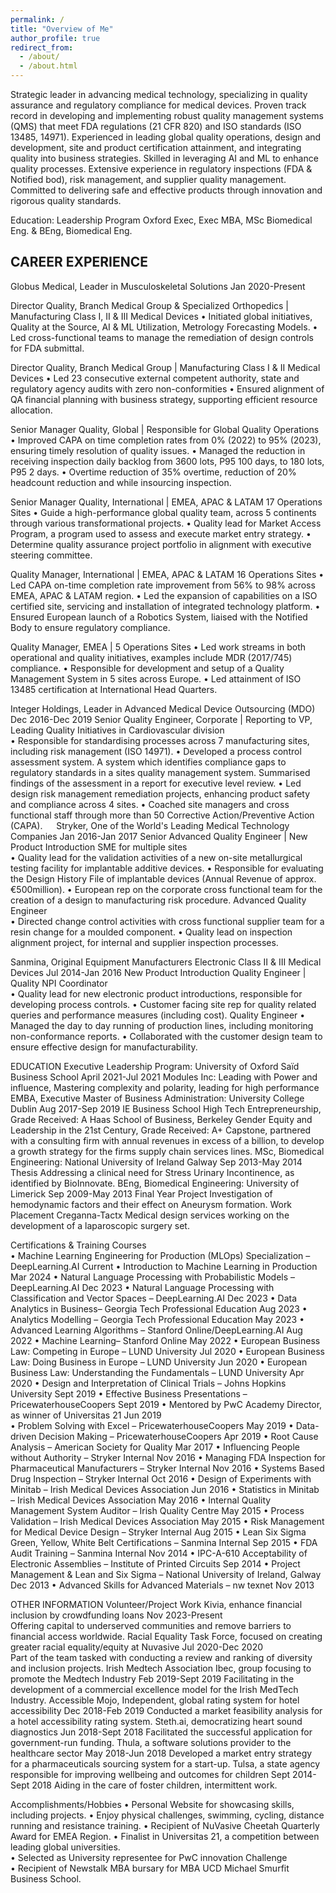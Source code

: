 ```yaml
---
permalink: /
title: "Overview of Me"
author_profile: true
redirect_from: 
  - /about/
  - /about.html
---
```


Strategic leader in advancing medical technology, specializing in quality assurance and regulatory compliance for medical devices. Proven track record in developing and implementing robust quality management systems (QMS) that meet FDA regulations (21 CFR 820) and ISO standards (ISO 13485, 14971). Experienced in leading global quality operations, design and development, site and product certification attainment, and integrating quality into business strategies. Skilled in leveraging AI and ML to enhance quality processes. Extensive experience in regulatory inspections (FDA & Notified bod), risk management, and supplier quality management. Committed to delivering safe and effective products through innovation and rigorous quality standards.

Education: Leadership Program Oxford Exec, Exec MBA, MSc Biomedical Eng. & BEng, Biomedical Eng.

<h2>CAREER EXPERIENCE</h2> 

Globus Medical, Leader in Musculoskeletal Solutions					                                           	     Jan 2020-Present

Director Quality, Branch Medical Group & Specialized Orthopedics | Manufacturing Class I, II & III Medical Devices 
•	Initiated global initiatives, Quality at the Source, AI & ML Utilization, Metrology Forecasting Models.
•	Led cross-functional teams to manage the remediation of design controls for FDA submittal.

Director Quality, Branch Medical Group | Manufacturing Class I & II Medical Devices 
•	Led 23 consecutive external competent authority, state and regulatory agency audits with zero non-conformities
•	Ensured alignment of QA financial planning with business strategy, supporting efficient resource allocation. 

Senior Manager Quality, Global | Responsible for Global Quality Operations 
•	Improved CAPA on time completion rates from 0% (2022) to 95% (2023), ensuring timely resolution of quality issues.
•	Managed the reduction in receiving inspection daily backlog from 3600 lots, P95 100 days, to 180 lots, P95 2 days.
•	Overtime reduction of 35% overtime, reduction of 20% headcount reduction and while insourcing inspection.

Senior Manager Quality, International | EMEA, APAC & LATAM 17 Operations Sites
•	Guide a high-performance global quality team, across 5 continents through various transformational projects.
•	Quality lead for Market Access Program, a program used to assess and execute market entry strategy. 
•	Determine quality assurance project portfolio in alignment with executive steering committee.

Quality Manager, International | EMEA, APAC & LATAM 16 Operations Sites
•	Led CAPA on-time completion rate improvement from 56% to 98% across EMEA, APAC & LATAM region.
•	Led the expansion of capabilities on a ISO certified site, servicing and installation of integrated technology platform.
•	Ensured European launch of a Robotics System, liaised with the Notified Body to ensure regulatory compliance.

Quality Manager, EMEA | 5 Operations Sites
•	Led work streams in both operational and quality initiatives, examples include MDR (2017/745)  compliance.
•	Responsible for development and setup of a Quality Management System in 5 sites across Europe.
•	Led attainment of ISO 13485 certification at International Head Quarters. 

Integer Holdings, Leader in Advanced Medical Device Outsourcing (MDO)		                                        	Dec 2016-Dec 2019
Senior Quality Engineer, Corporate | Reporting to VP, Leading Quality Initiatives in Cardiovascular division	
•	Responsible for standardising processes across 7 manufacturing sites, including risk management (ISO 14971).
•	Developed a process control assessment system. A system which identifies compliance gaps to regulatory standards in a sites quality management system. Summarised findings of the assessment in a report for executive level review.
•	Led design risk management remediation projects, enhancing product safety and compliance across 4 sites. 
•	Coached site managers and cross functional staff through more than 50 Corrective Action/Preventive Action (CAPA).
 
Stryker, One of the World's Leading Medical Technology Companies				                                        Jan 2016-Jan 2017
Senior Advanced Quality Engineer | New Product Introduction SME for multiple sites		
•	Quality lead for the validation activities of a new on-site metallurgical testing facility for implantable additive devices.
•	Responsible for evaluating the Design History File of implantable devices (Annual Revenue of approx. €500million).
•	European rep on the corporate cross functional team for the creation of a design to manufacturing risk procedure.
Advanced Quality Engineer									
•	Directed change control activities with cross functional supplier team for a resin change for a moulded component.
•	Quality lead on inspection alignment project, for internal and supplier inspection processes.  

Sanmina, Original Equipment Manufacturers Electronic Class II & III Medical Devices 		                        Jul 2014-Jan 2016
New Product Introduction Quality Engineer | Quality NPI Coordinator 				 
•	Quality lead for new electronic product introductions, responsible for developing process controls.
•	Customer facing site rep for quality related queries and performance measures (including cost).
Quality Engineer
•	Managed the day to day running of production lines, including monitoring non-conformance reports.
•	Collaborated with the customer design team to ensure effective design for manufacturability.

EDUCATION 
Executive Leadership Program: University of Oxford Saïd Business School			April 2021-Jul 2021
       Modules Inc: Leading with Power and influence, Mastering complexity and polarity, leading for high performance
EMBA, Executive Master of Business Administration: University College Dublin			Aug 2017-Sep 2019
IE Business School High Tech Entrepreneurship, Grade Received: A
Haas School of Business, Berkeley Gender Equity and Leadership in the 21st Century, Grade Received: A+
Capstone, partnered with a consulting firm with annual revenues in excess of a billion, to develop a growth strategy for the firms supply chain services lines.
MSc, Biomedical Engineering: National University of Ireland Galway 				Sep 2013-May 2014
Thesis Addressing a clinical need for Stress Urinary Incontinence, as identified by BioInnovate.
BEng, Biomedical Engineering: University of Limerick 				 		Sep 2009-May 2013
Final Year Project Investigation of hemodynamic factors and their effect on Aneurysm formation.
Work Placement Creganna-Tactx Medical design services working on the development of a laparoscopic surgery set.  

Certifications & Training Courses	
•	Machine Learning Engineering for Production (MLOps) Specialization – DeepLearning.AI	Current
•	Introduction to Machine Learning in Production						Mar 2024
•	Natural Language Processing with Probabilistic Models – DeepLearning.AI 			Dec 2023
•	Natural Language Processing with Classification and Vector Spaces – DeepLearning.AI	Dec 2023
•	Data Analytics in Business– Georgia Tech Professional Education				Aug 2023
•	Analytics Modelling – Georgia Tech Professional Education					May 2023
•	Advanced Learning Algorithms – Stanford Online/DeepLearning.AI				Aug 2022 
•	Machine Learning– Stanford Online								May 2022
•	European Business Law: Competing in Europe – LUND University	 			Jul 2020
•	European Business Law: Doing Business in Europe – LUND University	 			Jun 2020
•	European Business Law: Understanding the Fundamentals – LUND University 		Apr 2020
•	Design and Interpretation of Clinical Trials – Johns Hopkins University 			Sept 2019
•	Effective Business Presentations – PricewaterhouseCoopers 					Sept 2019
•	Mentored by PwC Academy Director, as winner of Universitas 21 				Jun 2019	
•	Problem Solving with Excel – PricewaterhouseCoopers					May 2019
•	Data-driven Decision Making – PricewaterhouseCoopers					Apr 2019
•	Root Cause Analysis – American Society for Quality						Mar 2017
•	Influencing People without Authority – Stryker Internal					Nov 2016
•	Managing FDA Inspection for Pharmaceutical Manufacturers – Stryker Internal		Nov 2016
•	Systems Based Drug Inspection – Stryker Internal						Oct 2016
•	Design of Experiments with Minitab	– Irish Medical Devices Association			Jun 2016
•	Statistics in Minitab – Irish Medical Devices Association					May 2016
•	Internal Quality Management System Auditor – Irish Quality Centre				May 2015
•	Process Validation – Irish Medical Devices Association					May 2015
•	Risk Management for Medical Device Design – Stryker Internal				Aug 2015
•	Lean Six Sigma Green, Yellow, White Belt Certifications – Sanmina Internal 			Sep 2015
•	FDA Audit Training – Sanmina Internal							Nov 2014
•	IPC-A-610 Acceptability of Electronic Assemblies – Institute of Printed Circuits		Sep 2014
•	Project Management & Lean and Six Sigma – National University of Ireland, Galway		Dec 2013
•	Advanced Skills for Advanced Materials – nw texnet						Nov 2013

OTHER INFORMATION
Volunteer/Project Work
Kivia, enhance financial inclusion by crowdfunding loans						Nov 2023-Present	
       Offering capital to underserved communities and remove barriers to financial access worldwide.
Racial Equality Task Force, focused on creating greater racial equality/equity at Nuvasive	Jul 2020-Dec 2020	
Part of the team tasked with conducting a review and ranking of diversity and inclusion projects. 
Irish Medtech Association Ibec,	group focusing to promote the Medtech Industry		Feb 2019-Sept 2019
Facilitating in the development of a commercial excellence model for the Irish MedTech Industry.
Accessible Mojo, Independent, global rating system for hotel accessibility			Dec 2018-Feb 2019
Conducted a market feasibility analysis for a hotel accessibility rating system.
Steth.ai, democratizing heart sound diagnostics 							Jun 2018-Sept 2018
       Facilitated the successful application for government-run funding.
Thula, a software solutions provider to the healthcare sector					May 2018-Jun 2018
Developed a market entry strategy for a pharmaceuticals sourcing system for a start-up.	
Tulsa, a state agency responsible for improving wellbeing and outcomes for children		Sept 2014- Sept 2018
Aiding in the care of foster children, intermittent work.

Accomplishments/Hobbies
•	Personal Website for showcasing skills, including projects. 
•	Enjoy physical challenges, swimming, cycling, distance running and resistance training. 
•	Recipient of NuVasive Cheetah Quarterly Award for EMEA Region.
•	Finalist in Universitas 21, a competition between leading global universities.	
•	Selected as University representee for PwC innovation Challenge 					
•	Recipient of Newstalk MBA bursary for MBA UCD Michael Smurfit Business School.		

<!--
This isn't the front page of a website that is powered by the [Academic Pages template](https://github.com/academicpages/academicpages.github.io) and hosted on GitHub pages. [GitHub pages](https://pages.github.com) is a free service in which websites are built and hosted from code and data stored in a GitHub repository, automatically updating when a new commit is made to the respository. This template was forked from the [Minimal Mistakes Jekyll Theme](https://mmistakes.github.io/minimal-mistakes/) created by Michael Rose, and then extended to support the kinds of content that academics have: publications, talks, teaching, a portfolio, blog posts, and a dynamically-generated CV. You can fork [this repository](https://github.com/academicpages/academicpages.github.io) right now, modify the configuration and markdown files, add your own PDFs and other content, and have your own site for free, with no ads! An older version of this template powers my own personal website at [stuartgeiger.com](http://stuartgeiger.com), which uses [this Github repository](https://github.com/staeiou/staeiou.github.io).

A data-driven personal website
======
Like many other Jekyll-based GitHub Pages templates, Academic Pages makes you separate the website's content from its form. The content & metadata of your website are in structured markdown files, while various other files constitute the theme, specifying how to transform that content & metadata into HTML pages. You keep these various markdown (.md), YAML (.yml), HTML, and CSS files in a public GitHub repository. Each time you commit and push an update to the repository, the [GitHub pages](https://pages.github.com/) service creates static HTML pages based on these files, which are hosted on GitHub's servers free of charge.

Many of the features of dynamic content management systems (like Wordpress) can be achieved in this fashion, using a fraction of the computational resources and with far less vulnerability to hacking and DDoSing. You can also modify the theme to your heart's content without touching the content of your site. If you get to a point where you've broken something in Jekyll/HTML/CSS beyond repair, your markdown files describing your talks, publications, etc. are safe. You can rollback the changes or even delete the repository and start over -- just be sure to save the markdown files! Finally, you can also write scripts that process the structured data on the site, such as [this one](https://github.com/academicpages/academicpages.github.io/blob/master/talkmap.ipynb) that analyzes metadata in pages about talks to display [a map of every location you've given a talk](https://academicpages.github.io/talkmap.html).

Getting started
======
1. Register a GitHub account if you don't have one and confirm your e-mail (required!)
1. Fork [this repository](https://github.com/academicpages/academicpages.github.io) by clicking the "fork" button in the top right. 
1. Go to the repository's settings (rightmost item in the tabs that start with "Code", should be below "Unwatch"). Rename the repository "[your GitHub username].github.io", which will also be your website's URL.
1. Set site-wide configuration and create content & metadata (see below -- also see [this set of diffs](http://archive.is/3TPas) showing what files were changed to set up [an example site](https://getorg-testacct.github.io) for a user with the username "getorg-testacct")
1. Upload any files (like PDFs, .zip files, etc.) to the files/ directory. They will appear at https://[your GitHub username].github.io/files/example.pdf.  
1. Check status by going to the repository settings, in the "GitHub pages" section

Site-wide configuration
------
The main configuration file for the site is in the base directory in [_config.yml](https://github.com/academicpages/academicpages.github.io/blob/master/_config.yml), which defines the content in the sidebars and other site-wide features. You will need to replace the default variables with ones about yourself and your site's github repository. The configuration file for the top menu is in [_data/navigation.yml](https://github.com/academicpages/academicpages.github.io/blob/master/_data/navigation.yml). For example, if you don't have a portfolio or blog posts, you can remove those items from that navigation.yml file to remove them from the header. 

Create content & metadata
------
For site content, there is one markdown file for each type of content, which are stored in directories like _publications, _talks, _posts, _teaching, or _pages. For example, each talk is a markdown file in the [_talks directory](https://github.com/academicpages/academicpages.github.io/tree/master/_talks). At the top of each markdown file is structured data in YAML about the talk, which the theme will parse to do lots of cool stuff. The same structured data about a talk is used to generate the list of talks on the [Talks page](https://academicpages.github.io/talks), each [individual page](https://academicpages.github.io/talks/2012-03-01-talk-1) for specific talks, the talks section for the [CV page](https://academicpages.github.io/cv), and the [map of places you've given a talk](https://academicpages.github.io/talkmap.html) (if you run this [python file](https://github.com/academicpages/academicpages.github.io/blob/master/talkmap.py) or [Jupyter notebook](https://github.com/academicpages/academicpages.github.io/blob/master/talkmap.ipynb), which creates the HTML for the map based on the contents of the _talks directory).

**Markdown generator**

I have also created [a set of Jupyter notebooks](https://github.com/academicpages/academicpages.github.io/tree/master/markdown_generator
) that converts a CSV containing structured data about talks or presentations into individual markdown files that will be properly formatted for the Academic Pages template. The sample CSVs in that directory are the ones I used to create my own personal website at stuartgeiger.com. My usual workflow is that I keep a spreadsheet of my publications and talks, then run the code in these notebooks to generate the markdown files, then commit and push them to the GitHub repository.

How to edit your site's GitHub repository
------
Many people use a git client to create files on their local computer and then push them to GitHub's servers. If you are not familiar with git, you can directly edit these configuration and markdown files directly in the github.com interface. Navigate to a file (like [this one](https://github.com/academicpages/academicpages.github.io/blob/master/_talks/2012-03-01-talk-1.md) and click the pencil icon in the top right of the content preview (to the right of the "Raw | Blame | History" buttons). You can delete a file by clicking the trashcan icon to the right of the pencil icon. You can also create new files or upload files by navigating to a directory and clicking the "Create new file" or "Upload files" buttons. 

Example: editing a markdown file for a talk
![Editing a markdown file for a talk](/images/editing-talk.png)

For more info
------
More info about configuring Academic Pages can be found in [the guide](https://academicpages.github.io/markdown/). The [guides for the Minimal Mistakes theme](https://mmistakes.github.io/minimal-mistakes/docs/configuration/) (which this theme was forked from) might also be helpful.-->

